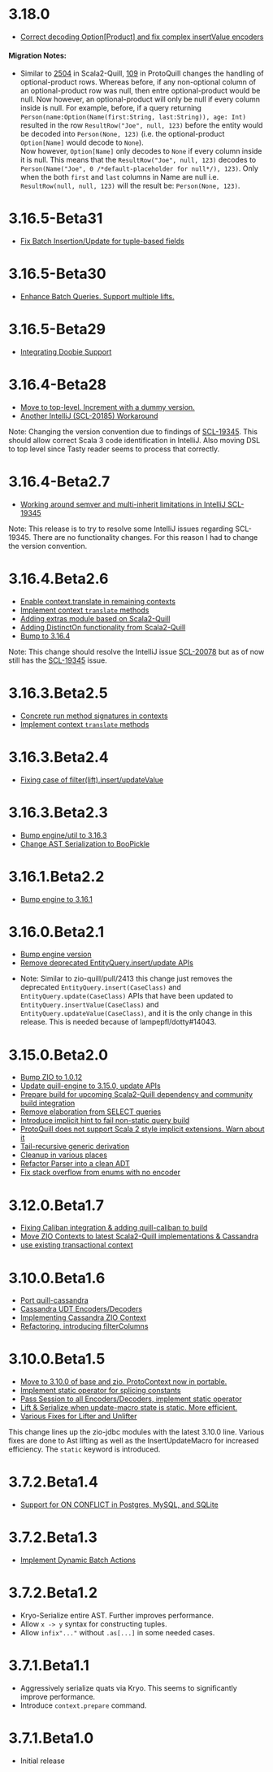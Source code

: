# 3.18.0

- [Correct decoding Option[Product] and fix complex insertValue encoders](https://github.com/zio/zio-protoquill/pull/109)

#### Migration Notes:
- Similar to [2504](https://github.com/zio/zio-quill/pull/2504) in Scala2-Quill, [109](https://github.com/zio/zio-protoquill/pull/109) in ProtoQuill changes the handling of optional-product rows. Whereas before, if any non-optional column of an optional-product row was null, then entre optional-product would be null. Now however, an optional-product will only be null if every column inside is null. For example, before, if a query returning `Person(name:Option(Name(first:String, last:String)), age: Int)` resulted in the row `ResultRow("Joe", null, 123)` before the entity would be decoded into `Person(None, 123)` (i.e. the optional-product `Option[Name]` would decode to `None`).<br>
  Now however, `Option[Name]` only decodes to `None` if every column inside it is null. This means that the `ResultRow("Joe", null, 123)` decodes to `Person(Name("Joe", 0 /*default-placeholder for null*/), 123)`. Only when the both `first` and `last` columns in Name are null i.e. `ResultRow(null, null, 123)` will the result be: `Person(None, 123)`.

# 3.16.5-Beta31

- [Fix Batch Insertion/Update for tuple-based fields](https://github.com/zio/zio-protoquill/pull/103)

# 3.16.5-Beta30

- [Enhance Batch Queries. Support multiple lifts.](https://github.com/zio/zio-protoquill/pull/100)

# 3.16.5-Beta29

- [Integrating Doobie Support](https://github.com/zio/zio-protoquill/pull/98)

# 3.16.4-Beta28

- [Move to top-level. Increment with a dummy version.](https://github.com/zio/zio-protoquill/commit/8597a5f3d45bf5e68fcb8f2df1e2aa510213c5dd)
- [Another IntelliJ (SCL-20185) Workaround](https://github.com/zio/zio-protoquill/commit/6c4f75d9a40804b17dd9182009b9ab8e5d8c0c93)

Note: Changing the version convention due to findings of [SCL-19345](https://youtrack.jetbrains.com/issue/SCL-19345). This should allow correct Scala 3 code identification in IntelliJ. Also moving DSL to top level since Tasty reader seems to process that correctly.

# 3.16.4-Beta2.7

- [Working around semver and multi-inherit limitations in IntelliJ SCL-19345](https://github.com/zio/zio-protoquill/actions/runs/2270134936)

Note: This release is to try to resolve some IntelliJ issues regarding SCL-19345. There are no functionality changes. For this reason I had to change the version convention.

# 3.16.4.Beta2.6

- [Enable context.translate in remaining contexts](https://github.com/zio/zio-protoquill/pull/91)
- [Implement context `translate` methods](https://github.com/zio/zio-protoquill/pull/81)
- [Adding extras module based on Scala2-Quill](https://github.com/zio/zio-protoquill/pull/90)
- [Adding DistinctOn functionality from Scala2-Quill](https://github.com/zio/zio-protoquill/pull/89)
- [Bump to 3.16.4](https://github.com/zio/zio-protoquill/pull/88)

Note: This change should resolve the IntelliJ issue [SCL-20078](https://youtrack.jetbrains.com/issue/SCL-20078)
but as of now still has the [SCL-19345](https://youtrack.jetbrains.com/issue/SCL-19345) issue.

# 3.16.3.Beta2.5

- [Concrete run method signatures in contexts](https://github.com/zio/zio-protoquill/pull/83)
- [Implement context `translate` methods](https://github.com/zio/zio-protoquill/pull/81)

# 3.16.3.Beta2.4

- [Fixing case of filter(lift).insert/updateValue](https://github.com/zio/zio-protoquill/pull/76)

# 3.16.3.Beta2.3

- [Bump engine/util to 3.16.3](https://github.com/zio/zio-protoquill/pull/74)
- [Change AST Serialization to BooPickle](https://github.com/zio/zio-protoquill/pull/72)

# 3.16.1.Beta2.2

- [Bump engine to 3.16.1](https://github.com/zio/zio-protoquill/pull/65)

# 3.16.0.Beta2.1

- [Bump engine version](https://github.com/zio/zio-protoquill/pull/62)
- [Remove deprecated EntityQuery.insert/update APIs](https://github.com/zio/zio-protoquill/pull/61)

* Note: Similar to zio-quill/pull/2413 this change just removes the deprecated
  `EntityQuery.insert(CaseClass)` and `EntityQuery.update(CaseClass)` APIs that have been updated
  to `EntityQuery.insertValue(CaseClass)` and `EntityQuery.updateValue(CaseClass)`,
  and it is the only change in this release. This is needed because of lampepfl/dotty#14043.

# 3.15.0.Beta2.0

- [Bump ZIO to 1.0.12](https://github.com/zio/zio-protoquill/pull/57)
- [Update quill-engine to 3.15.0, update APIs](https://github.com/zio/zio-protoquill/pull/59)
- [Prepare build for upcoming Scala2-Quill dependency and community build integration](https://github.com/zio/zio-protoquill/pull/58)
- [Remove elaboration from SELECT queries](https://github.com/zio/zio-protoquill/pull/56)
- [Introduce implicit hint to fail non-static query build](https://github.com/zio/zio-protoquill/pull/55)
- [ProtoQuill does not support Scala 2 style implicit extensions. Warn about it](https://github.com/zio/zio-protoquill/pull/53)
- [Tail-recursive generic derivation](https://github.com/zio/zio-protoquill/pull/52)
- [Cleanup in various places](https://github.com/zio/zio-protoquill/pull/50)
- [Refactor Parser into a clean ADT](https://github.com/zio/zio-protoquill/pull/48)
- [Fix stack overflow from enums with no encoder](https://github.com/zio/zio-protoquill/pull/47)

# 3.12.0.Beta1.7

* [Fixing Caliban integration & adding quill-caliban to build](https://github.com/zio/zio-protoquill/pull/44)
* [Move ZIO Contexts to latest Scala2-Quill implementations & Cassandra](https://github.com/zio/zio-protoquill/pull/43)
* [use existing transactional context](https://github.com/zio/zio-protoquill/pull/29)

# 3.10.0.Beta1.6

* [Port quill-cassandra](https://github.com/getquill/protoquill/pull/23)
* [Cassandra UDT Encoders/Decoders](https://github.com/getquill/protoquill/pull/25)
* [Implementing Cassandra ZIO Context](https://github.com/getquill/protoquill/pull/26)
* [Refactoring, introducing filterColumns](https://github.com/getquill/protoquill/commit/e070b862075e3beec56ad05c6801608acaa1dd0c)

# 3.10.0.Beta1.5

* [Move to 3.10.0 of base and zio. ProtoContext now in portable.](https://github.com/getquill/protoquill/commit/39c62ab2e6400f9cf4b3d87740900f55fd69ab12)
* [Implement static operator for splicing constants](https://github.com/getquill/protoquill/pull/16)
* [Pass Session to all Encoders/Decoders, implement static operator](https://github.com/getquill/protoquill/pull/18)
* [Lift & Serialize when update-macro state is static. More efficient.](https://github.com/getquill/protoquill/pull/19)
* [Various Fixes for Lifter and Unlifter](https://github.com/getquill/protoquill/pull/20)

This change lines up the zio-jdbc modules with the latest 3.10.0 line. Various fixes are done to Ast lifting as well as the InsertUpdateMacro for increased efficiency. The `static` keyword is introduced.

# 3.7.2.Beta1.4

* [Support for ON CONFLICT in Postgres, MySQL, and SQLite](https://github.com/getquill/protoquill/pull/9)

# 3.7.2.Beta1.3

* [Implement Dynamic Batch Actions](https://github.com/getquill/protoquill/pull/8)

# 3.7.2.Beta1.2

* Kryo-Serialize entire AST. Further improves performance.
* Allow `x -> y` syntax for constructing tuples.
* Allow `infix"..."` without `.as[...]` in some needed cases.

# 3.7.1.Beta1.1

* Aggressively serialize quats via Kryo. This seems to significantly improve performance.
* Introduce `context.prepare` command.

# 3.7.1.Beta1.0

* Initial release
